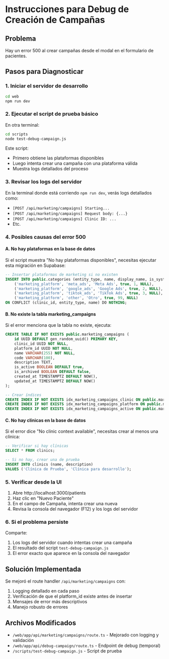 # Instrucciones para Debug de Creación de Campañas

## Problema
Hay un error 500 al crear campañas desde el modal en el formulario de pacientes.

## Pasos para Diagnosticar

### 1. Iniciar el servidor de desarrollo
```bash
cd web
npm run dev
```

### 2. Ejecutar el script de prueba básico
En otra terminal:
```bash
cd scripts
node test-debug-campaign.js
```

Este script:
- Primero obtiene las plataformas disponibles
- Luego intenta crear una campaña con una plataforma válida
- Muestra logs detallados del proceso

### 3. Revisar los logs del servidor
En la terminal donde está corriendo `npm run dev`, verás logs detallados como:
- `[POST /api/marketing/campaigns] Starting...`
- `[POST /api/marketing/campaigns] Request body: {...}`
- `[POST /api/marketing/campaigns] Clinic ID: ...`
- Etc.

### 4. Posibles causas del error 500

#### A. No hay plataformas en la base de datos
Si el script muestra "No hay plataformas disponibles", necesitas ejecutar esta migración en Supabase:

```sql
-- Insertar plataformas de marketing si no existen
INSERT INTO public.categories (entity_type, name, display_name, is_system, display_order, clinic_id) VALUES
    ('marketing_platform', 'meta_ads', 'Meta Ads', true, 1, NULL),
    ('marketing_platform', 'google_ads', 'Google Ads', true, 2, NULL),
    ('marketing_platform', 'tiktok_ads', 'TikTok Ads', true, 3, NULL),
    ('marketing_platform', 'other', 'Otro', true, 99, NULL)
ON CONFLICT (clinic_id, entity_type, name) DO NOTHING;
```

#### B. No existe la tabla marketing_campaigns
Si el error menciona que la tabla no existe, ejecuta:

```sql
CREATE TABLE IF NOT EXISTS public.marketing_campaigns (
    id UUID DEFAULT gen_random_uuid() PRIMARY KEY,
    clinic_id UUID NOT NULL,
    platform_id UUID NOT NULL,
    name VARCHAR(255) NOT NULL,
    code VARCHAR(100),
    description TEXT,
    is_active BOOLEAN DEFAULT true,
    is_archived BOOLEAN DEFAULT false,
    created_at TIMESTAMPTZ DEFAULT NOW(),
    updated_at TIMESTAMPTZ DEFAULT NOW()
);

-- Crear índices
CREATE INDEX IF NOT EXISTS idx_marketing_campaigns_clinic ON public.marketing_campaigns(clinic_id);
CREATE INDEX IF NOT EXISTS idx_marketing_campaigns_platform ON public.marketing_campaigns(platform_id);
CREATE INDEX IF NOT EXISTS idx_marketing_campaigns_active ON public.marketing_campaigns(is_active);
```

#### C. No hay clínicas en la base de datos
Si el error dice "No clinic context available", necesitas crear al menos una clínica:

```sql
-- Verificar si hay clínicas
SELECT * FROM clinics;

-- Si no hay, crear una de prueba
INSERT INTO clinics (name, description) 
VALUES ('Clínica de Prueba', 'Clínica para desarrollo');
```

### 5. Verificar desde la UI
1. Abre http://localhost:3000/patients
2. Haz clic en "Nuevo Paciente"
3. En el campo de Campaña, intenta crear una nueva
4. Revisa la consola del navegador (F12) y los logs del servidor

### 6. Si el problema persiste
Comparte:
1. Los logs del servidor cuando intentas crear una campaña
2. El resultado del script `test-debug-campaign.js`
3. El error exacto que aparece en la consola del navegador

## Solución Implementada

Se mejoró el route handler `/api/marketing/campaigns` con:
1. Logging detallado en cada paso
2. Verificación de que el platform_id existe antes de insertar
3. Mensajes de error más descriptivos
4. Manejo robusto de errores

## Archivos Modificados
- `/web/app/api/marketing/campaigns/route.ts` - Mejorado con logging y validación
- `/web/app/api/debug-campaign/route.ts` - Endpoint de debug (temporal)
- `/scripts/test-debug-campaign.js` - Script de prueba